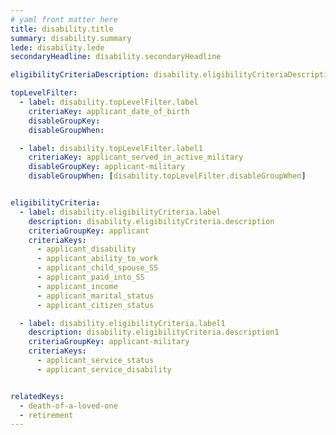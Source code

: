 ```yaml
---
# yaml front matter here
title: disability.title
summary: disability.summary
lede: disability.lede
secondaryHeadline: disability.secondaryHeadline

eligibilityCriteriaDescription: disability.eligibilityCriteriaDescription

topLevelFilter:
  - label: disability.topLevelFilter.label
    criteriaKey: applicant_date_of_birth
    disableGroupKey:
    disableGroupWhen:

  - label: disability.topLevelFilter.label1
    criteriaKey: applicant_served_in_active_military
    disableGroupKey: applicant-military
    disableGroupWhen: [disability.topLevelFilter.disableGroupWhen]


eligibilityCriteria:
  - label: disability.eligibilityCriteria.label
    description: disability.eligibilityCriteria.description
    criteriaGroupKey: applicant
    criteriaKeys:
      - applicant_disability
      - applicant_ability_to_work
      - applicant_child_spouse_SS
      - applicant_paid_into_SS
      - applicant_income
      - applicant_marital_status
      - applicant_citizen_status

  - label: disability.eligibilityCriteria.label1
    description: disability.eligibilityCriteria.description1
    criteriaGroupKey: applicant-military
    criteriaKeys:
      - applicant_service_status
      - applicant_service_disability


relatedKeys:
  - death-of-a-loved-one
  - retirement
---
```

